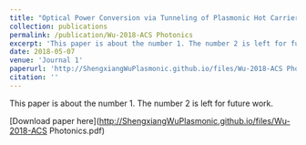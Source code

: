 ```yaml
---
title: "Optical Power Conversion via Tunneling of Plasmonic Hot Carriers"
collection: publications
permalink: /publication/Wu-2018-ACS Photonics
excerpt: 'This paper is about the number 1. The number 2 is left for future work.'
date: 2018-05-07
venue: 'Journal 1'
paperurl: 'http://ShengxiangWuPlasmonic.github.io/files/Wu-2018-ACS Photonics.pdf'
citation: ''
---
```

This paper is about the number 1. The number 2 is left for future work.

[Download paper here](http://ShengxiangWuPlasmonic.github.io/files/Wu-2018-ACS Photonics.pdf)

